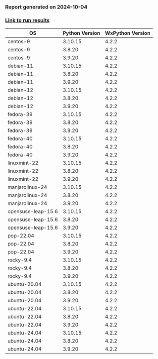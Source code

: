 ### Report generated on 2024-10-04
### [Link to run results](https://github.com/wieluk/psychopy_linux_installer/actions/runs/11183237103)

| OS | Python Version | WxPython Version |
|---|---|---|
| centos-9 | 3.10.15 | 4.2.2 |
| centos-9 | 3.8.20 | 4.2.2 |
| centos-9 | 3.9.20 | 4.2.2 |
| debian-11 | 3.10.15 | 4.2.2 |
| debian-11 | 3.8.20 | 4.2.2 |
| debian-11 | 3.9.20 | 4.2.2 |
| debian-12 | 3.10.15 | 4.2.2 |
| debian-12 | 3.8.20 | 4.2.2 |
| debian-12 | 3.9.20 | 4.2.2 |
| fedora-39 | 3.10.15 | 4.2.2 |
| fedora-39 | 3.8.20 | 4.2.2 |
| fedora-39 | 3.9.20 | 4.2.2 |
| fedora-40 | 3.10.15 | 4.2.2 |
| fedora-40 | 3.8.20 | 4.2.2 |
| fedora-40 | 3.9.20 | 4.2.2 |
| linuxmint-22 | 3.10.15 | 4.2.2 |
| linuxmint-22 | 3.8.20 | 4.2.2 |
| linuxmint-22 | 3.9.20 | 4.2.2 |
| manjarolinux-24 | 3.10.15 | 4.2.2 |
| manjarolinux-24 | 3.8.20 | 4.2.2 |
| manjarolinux-24 | 3.9.20 | 4.2.2 |
| opensuse-leap-15.6 | 3.10.15 | 4.2.2 |
| opensuse-leap-15.6 | 3.8.20 | 4.2.2 |
| opensuse-leap-15.6 | 3.9.20 | 4.2.2 |
| pop-22.04 | 3.10.15 | 4.2.2 |
| pop-22.04 | 3.8.20 | 4.2.2 |
| pop-22.04 | 3.9.20 | 4.2.2 |
| rocky-9.4 | 3.10.15 | 4.2.2 |
| rocky-9.4 | 3.8.20 | 4.2.2 |
| rocky-9.4 | 3.9.20 | 4.2.2 |
| ubuntu-20.04 | 3.10.15 | 4.2.2 |
| ubuntu-20.04 | 3.8.20 | 4.2.2 |
| ubuntu-20.04 | 3.9.20 | 4.2.2 |
| ubuntu-22.04 | 3.10.15 | 4.2.2 |
| ubuntu-22.04 | 3.8.20 | 4.2.2 |
| ubuntu-22.04 | 3.9.20 | 4.2.2 |
| ubuntu-24.04 | 3.10.15 | 4.2.2 |
| ubuntu-24.04 | 3.8.20 | 4.2.2 |
| ubuntu-24.04 | 3.9.20 | 4.2.2 |
